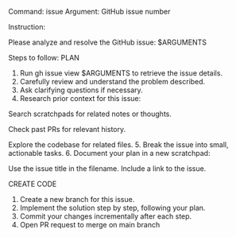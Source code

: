 Command: issue
Argument: GitHub issue number

Instruction:

Please analyze and resolve the GitHub issue: $ARGUMENTS

Steps to follow:
PLAN
1. Run gh issue view $ARGUMENTS to retrieve the issue details.
2. Carefully review and understand the problem described.
3. Ask clarifying questions if necessary.
4. Research prior context for this issue:

Search scratchpads for related notes or thoughts.

Check past PRs for relevant history.

Explore the codebase for related files.
5. Break the issue into small, actionable tasks.
6. Document your plan in a new scratchpad:

Use the issue title in the filename.
Include a link to the issue.

CREATE CODE
1. Create a new branch for this issue.
2. Implement the solution step by step, following your plan.
3. Commit your changes incrementally after each step.
4. Open PR request to merge on main branch